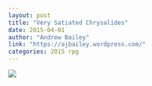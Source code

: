 ```yaml
---
layout: post
title: "Very Satiated Chrysalides"
date: 2015-04-01
author: "Andrew Bailey"
link: "https://ajbailey.wordpress.com/"
categories: 2015 rpg
---
```

![]({{site.url}}/2015images/VerySatiatedChrysalides.jpg)
